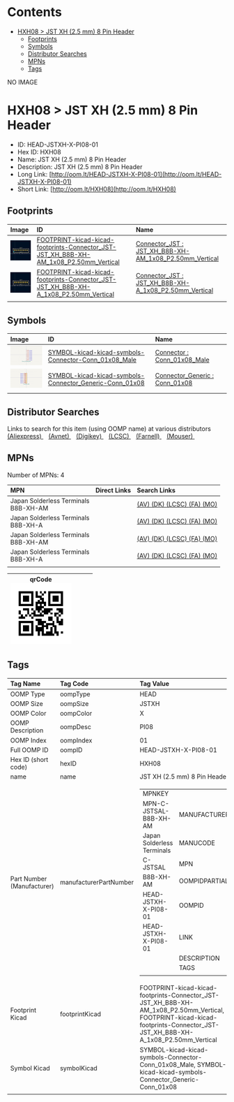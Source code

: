 



Contents
========

* [HXH08 > JST XH (2.5 mm) 8 Pin Header](#hxh08--jst-xh-25-mm-8-pin-header)
	* [Footprints](#footprints)
	* [Symbols](#symbols)
	* [Distributor Searches](#distributor-searches)
	* [MPNs](#mpns)
	* [Tags](#tags)
  
NO IMAGE  
# HXH08 > JST XH (2.5 mm) 8 Pin Header

- ID: HEAD-JSTXH-X-PI08-01
- Hex ID: HXH08
- Name: JST XH (2.5 mm) 8 Pin Header
- Description: JST XH (2.5 mm) 8 Pin Header
- Long Link: [http://oom.lt/HEAD-JSTXH-X-PI08-01](http://oom.lt/HEAD-JSTXH-X-PI08-01)
- Short Link: [http://oom.lt/HXH08](http://oom.lt/HXH08)

## Footprints
  

|Image|ID|Name|
| :--- | :--- | :--- |
|[![](https://raw.githubusercontent.com/oomlout/oomlout_OOMP_eda_V2/main/FOOTPRINT/kicad/kicad-footprints/Connector_JST/JST_XH_B8B-XH-AM_1x08_P2.50mm_Vertical/image_140.png)](https://github.com/oomlout/oomlout_OOMP_eda_V2/tree/main/FOOTPRINT/kicad/kicad-footprints/Connector_JST/JST_XH_B8B-XH-AM_1x08_P2.50mm_Vertical/)|[FOOTPRINT-kicad-kicad-footprints-Connector_JST-JST_XH_B8B-XH-AM_1x08_P2.50mm_Vertical](https://github.com/oomlout/oomlout_OOMP_eda_V2/tree/main/FOOTPRINT/kicad/kicad-footprints/Connector_JST/JST_XH_B8B-XH-AM_1x08_P2.50mm_Vertical/)|[Connector_JST : JST_XH_B8B-XH-AM_1x08_P2.50mm_Vertical](https://github.com/oomlout/oomlout_OOMP_eda_V2/tree/main/FOOTPRINT/kicad/kicad-footprints/Connector_JST/JST_XH_B8B-XH-AM_1x08_P2.50mm_Vertical/)|
|[![](https://raw.githubusercontent.com/oomlout/oomlout_OOMP_eda_V2/main/FOOTPRINT/kicad/kicad-footprints/Connector_JST/JST_XH_B8B-XH-A_1x08_P2.50mm_Vertical/image_140.png)](https://github.com/oomlout/oomlout_OOMP_eda_V2/tree/main/FOOTPRINT/kicad/kicad-footprints/Connector_JST/JST_XH_B8B-XH-A_1x08_P2.50mm_Vertical/)|[FOOTPRINT-kicad-kicad-footprints-Connector_JST-JST_XH_B8B-XH-A_1x08_P2.50mm_Vertical](https://github.com/oomlout/oomlout_OOMP_eda_V2/tree/main/FOOTPRINT/kicad/kicad-footprints/Connector_JST/JST_XH_B8B-XH-A_1x08_P2.50mm_Vertical/)|[Connector_JST : JST_XH_B8B-XH-A_1x08_P2.50mm_Vertical](https://github.com/oomlout/oomlout_OOMP_eda_V2/tree/main/FOOTPRINT/kicad/kicad-footprints/Connector_JST/JST_XH_B8B-XH-A_1x08_P2.50mm_Vertical/)|
||||

## Symbols
  

|Image|ID|Name|
| :--- | :--- | :--- |
|[![](https://raw.githubusercontent.com/oomlout/oomlout_OOMP_eda_V2/main/SYMBOL/kicad/kicad-symbols/Connector/Conn_01x08_Male/image_140.png)](https://github.com/oomlout/oomlout_OOMP_eda_V2/tree/main/SYMBOL/kicad/kicad-symbols/Connector/Conn_01x08_Male/)|[SYMBOL-kicad-kicad-symbols-Connector-Conn_01x08_Male](https://github.com/oomlout/oomlout_OOMP_eda_V2/tree/main/SYMBOL/kicad/kicad-symbols/Connector/Conn_01x08_Male/)|[Connector : Conn_01x08_Male](https://github.com/oomlout/oomlout_OOMP_eda_V2/tree/main/SYMBOL/kicad/kicad-symbols/Connector/Conn_01x08_Male/)|
|[![](https://raw.githubusercontent.com/oomlout/oomlout_OOMP_eda_V2/main/SYMBOL/kicad/kicad-symbols/Connector_Generic/Conn_01x08/image_140.png)](https://github.com/oomlout/oomlout_OOMP_eda_V2/tree/main/SYMBOL/kicad/kicad-symbols/Connector_Generic/Conn_01x08/)|[SYMBOL-kicad-kicad-symbols-Connector_Generic-Conn_01x08](https://github.com/oomlout/oomlout_OOMP_eda_V2/tree/main/SYMBOL/kicad/kicad-symbols/Connector_Generic/Conn_01x08/)|[Connector_Generic : Conn_01x08](https://github.com/oomlout/oomlout_OOMP_eda_V2/tree/main/SYMBOL/kicad/kicad-symbols/Connector_Generic/Conn_01x08/)|
||||

## Distributor Searches
  
Links to search for this item (using OOMP name) at various distributors  
[(Aliexpress) ](https://www.aliexpress.com/wholesale?SearchText=1117JST+XH+2.5+mm+8+Pin+Header)&nbsp;&nbsp;&nbsp;[(Avnet) ](https://www.avnet.com/shop/us/search/JST+XH+2.5+mm+8+Pin+Header)&nbsp;&nbsp;&nbsp;[(Digikey) ](https://www.digikey.co.uk/en/products/result?s=JST+XH+2.5+mm+8+Pin+Header)&nbsp;&nbsp;&nbsp;[(LCSC) ](https://www.lcsc.com/search?q=JST+XH+2.5+mm+8+Pin+Header)&nbsp;&nbsp;&nbsp;[(Farnell) ](https://uk.farnell.com/search?st=JST+XH+2.5+mm+8+Pin+Header)&nbsp;&nbsp;&nbsp;[(Mouser) ](https://www.mouser.com/c/?q=JST+XH+2.5+mm+8+Pin+Header)&nbsp;&nbsp;&nbsp;
## MPNs
  
Number of MPNs: 4  

|MPN|Direct Links|Search Links|
| :--- | :--- | :--- |
|Japan Solderless Terminals<br>B8B-XH-AM||[(AV) ](https://www.avnet.com/shop/us/search/B8B-XH-AM)[(DK) ](https://www.digikey.co.uk/products/en?keywords=B8B-XH-AM)[(LCSC) ](https://www.lcsc.com/search?q=B8B-XH-AM)[(FA) ](https://uk.farnell.com/search?st=B8B-XH-AM)[(MO) ](https://www.mouser.com/c/?q=B8B-XH-AM)|
|Japan Solderless Terminals<br>B8B-XH-A||[(AV) ](https://www.avnet.com/shop/us/search/B8B-XH-A)[(DK) ](https://www.digikey.co.uk/products/en?keywords=B8B-XH-A)[(LCSC) ](https://www.lcsc.com/search?q=B8B-XH-A)[(FA) ](https://uk.farnell.com/search?st=B8B-XH-A)[(MO) ](https://www.mouser.com/c/?q=B8B-XH-A)|
|Japan Solderless Terminals<br>B8B-XH-AM||[(AV) ](https://www.avnet.com/shop/us/search/B8B-XH-AM)[(DK) ](https://www.digikey.co.uk/products/en?keywords=B8B-XH-AM)[(LCSC) ](https://www.lcsc.com/search?q=B8B-XH-AM)[(FA) ](https://uk.farnell.com/search?st=B8B-XH-AM)[(MO) ](https://www.mouser.com/c/?q=B8B-XH-AM)|
|Japan Solderless Terminals<br>B8B-XH-A||[(AV) ](https://www.avnet.com/shop/us/search/B8B-XH-A)[(DK) ](https://www.digikey.co.uk/products/en?keywords=B8B-XH-A)[(LCSC) ](https://www.lcsc.com/search?q=B8B-XH-A)[(FA) ](https://uk.farnell.com/search?st=B8B-XH-A)[(MO) ](https://www.mouser.com/c/?q=B8B-XH-A)|
||||
  

|qrCode<br>[![](https://raw.githubusercontent.com/oomlout/oomlout_OOMP_parts_V2/main/HEAD/JSTXH/X/PI08/01/qrCode_140.png)](https://github.com/oomlout/oomlout_OOMP_parts_V2/tree/main/HEAD/JSTXH/X/PI08/01/qrCode.png)||||
| :---: | :---: | :---: | :---: |

## Tags
  

|Tag Name|Tag Code|Tag Value|
| :--- | :--- | :--- |
|OOMP Type|oompType|HEAD|
|OOMP Size|oompSize|JSTXH|
|OOMP Color|oompColor|X|
|OOMP Description|oompDesc|PI08|
|OOMP Index|oompIndex|01|
|Full OOMP ID|oompID|HEAD-JSTXH-X-PI08-01|
|Hex ID (short code)|hexID|HXH08|
|name|name|JST XH (2.5 mm) 8 Pin Header|
|Part Number (Manufacturer)|manufacturerPartNumber|<table><tr><td>MPNKEY</td></tr><tr><td> MPN-C-JSTSAL-B8B-XH-AM</td><td> MANUFACTURER</td></tr><tr><td> Japan Solderless Terminals</td><td> MANUCODE</td></tr><tr><td> C-JSTSAL</td><td> MPN</td></tr><tr><td> B8B-XH-AM</td><td> OOMPIDPARTIAL</td></tr><tr><td> HEAD-JSTXH-X-PI08-01</td><td> OOMPID</td></tr><tr><td> HEAD-JSTXH-X-PI08-01</td><td> LINK</td></tr><tr><td> </td><td> DESCRIPTION</td></tr><tr><td> </td><td> TAGS</td></tr><tr><td> </td></tr></table></td><td> <table><tr><td>MPNKEY</td></tr><tr><td> MPN-C-JSTSAL-B8B-XH-A</td><td> MANUFACTURER</td></tr><tr><td> Japan Solderless Terminals</td><td> MANUCODE</td></tr><tr><td> C-JSTSAL</td><td> MPN</td></tr><tr><td> B8B-XH-A</td><td> OOMPIDPARTIAL</td></tr><tr><td> HEAD-JSTXH-X-PI08-01</td><td> OOMPID</td></tr><tr><td> HEAD-JSTXH-X-PI08-01</td><td> LINK</td></tr><tr><td> </td><td> DESCRIPTION</td></tr><tr><td> </td><td> TAGS</td></tr><tr><td> </td></tr></table></td><td> <table><tr><td>MPNKEY</td></tr><tr><td> MPN-C-JSTSAL-B8B-XH-AM</td><td> MANUFACTURER</td></tr><tr><td> Japan Solderless Terminals</td><td> MANUCODE</td></tr><tr><td> C-JSTSAL</td><td> MPN</td></tr><tr><td> B8B-XH-AM</td><td> OOMPIDPARTIAL</td></tr><tr><td> HEAD-JSTXH-X-PI08-01</td><td> OOMPID</td></tr><tr><td> HEAD-JSTXH-X-PI08-01</td><td> LINK</td></tr><tr><td> </td><td> DESCRIPTION</td></tr><tr><td> </td><td> TAGS</td></tr><tr><td> </td></tr></table></td><td> <table><tr><td>MPNKEY</td></tr><tr><td> MPN-C-JSTSAL-B8B-XH-A</td><td> MANUFACTURER</td></tr><tr><td> Japan Solderless Terminals</td><td> MANUCODE</td></tr><tr><td> C-JSTSAL</td><td> MPN</td></tr><tr><td> B8B-XH-A</td><td> OOMPIDPARTIAL</td></tr><tr><td> HEAD-JSTXH-X-PI08-01</td><td> OOMPID</td></tr><tr><td> HEAD-JSTXH-X-PI08-01</td><td> LINK</td></tr><tr><td> </td><td> DESCRIPTION</td></tr><tr><td> </td><td> TAGS</td></tr><tr><td> </td></tr></table>|
|Footprint Kicad|footprintKicad|FOOTPRINT-kicad-kicad-footprints-Connector_JST-JST_XH_B8B-XH-AM_1x08_P2.50mm_Vertical, FOOTPRINT-kicad-kicad-footprints-Connector_JST-JST_XH_B8B-XH-A_1x08_P2.50mm_Vertical|
|Symbol Kicad|symbolKicad|SYMBOL-kicad-kicad-symbols-Connector-Conn_01x08_Male, SYMBOL-kicad-kicad-symbols-Connector_Generic-Conn_01x08|
||||
